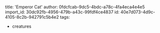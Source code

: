 title: 'Emperor Cat'
author: 0fdcfcab-9dc5-4bdc-a78c-4fa4eca4e4e5
import_id: 30dc92fb-4956-479b-a43c-99fdf4ce4837
id: 40e7d073-4d9c-4105-8c2b-942791c5b4e2
tags:
  - creatures
